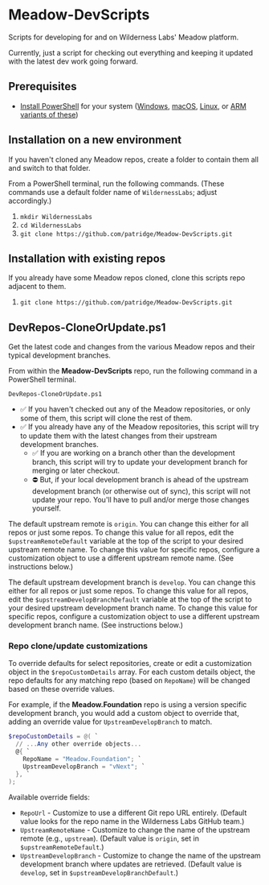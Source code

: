# Meadow-DevScripts

Scripts for developing for and on Wilderness Labs' Meadow platform.

Currently, just a script for checking out everything and keeping it updated with the latest dev work going forward.

## Prerequisites

* [Install PowerShell](https://docs.microsoft.com/en-us/powershell/scripting/install/installing-powershell?view=powershell-7.2) for your system ([Windows](https://docs.microsoft.com/en-us/powershell/scripting/install/installing-powershell-on-windows?view=powershell-7.2), [macOS](https://docs.microsoft.com/en-us/powershell/scripting/install/installing-powershell-on-macos?view=powershell-7.2), [Linux](https://docs.microsoft.com/en-us/powershell/scripting/install/installing-powershell-on-linux?view=powershell-7.2), or [ARM variants of these](https://docs.microsoft.com/en-us/powershell/scripting/install/powershell-on-arm?view=powershell-7.2))

## Installation on a new environment

If you haven't cloned any Meadow repos, create a folder to contain them all and switch to that folder.

From a PowerShell terminal, run the following commands. (These commands use a default folder name of `WildernessLabs`; adjust accordingly.)

1. `mkdir WildernessLabs`
1. `cd WildernessLabs`
1. `git clone https://github.com/patridge/Meadow-DevScripts.git`

## Installation with existing repos

If you already have some Meadow repos cloned, clone this scripts repo adjacent to them.

1. `git clone https://github.com/patridge/Meadow-DevScripts.git`

## DevRepos-CloneOrUpdate.ps1

Get the latest code and changes from the various Meadow repos and their typical development branches.

From within the **Meadow-DevScripts** repo, run the following command in a PowerShell terminal.

`DevRepos-CloneOrUpdate.ps1`

* ✅ If you haven't checked out any of the Meadow repositories, or only some of them, this script will clone the rest of them.
* ✅ If you already have any of the Meadow repositories, this script will try to update them with the latest changes from their upstream development branches.
  * ✅ If you are working on a branch other than the development branch, this script will try to update your development branch for merging or later checkout.
  * ⛔ But, if your local development branch is ahead of the upstream development branch (or otherwise out of sync), this script will not update your repo. You'll have to pull and/or merge those changes yourself.

The default upstream remote is `origin`. You can change this either for all repos or just some repos. To change this value for all repos, edit the `$upstreamRemoteDefault` variable at the top of the script to your desired upstream remote name. To change this value for specific repos, configure a customization object to use a different upstream remote name. (See instructions below.)

The default upstream development branch is `develop`. You can change this either for all repos or just some repos. To change this value for all repos, edit the `$upstreamDevelopBranchDefault` variable at the top of the script to your desired upstream development branch name. To change this value for specific repos, configure a customization object to use a different upstream development branch name. (See instructions below.)

### Repo clone/update customizations

To override defaults for select repositories, create or edit a customization object in the `$repoCustomDetails` array. For each custom details object, the repo defaults for any matching repo (based on `RepoName`) will be changed based on these override values.

For example, if the **Meadow.Foundation** repo is using a version specific development branch, you would add a custom object to override that, adding an override value for `UpstreamDevelopBranch` to match.

```powershell
$repoCustomDetails = @( `
  // ...Any other override objects...
  @{ `
    RepoName = "Meadow.Foundation"; `
    UpstreamDevelopBranch = "vNext"; `
  }, `
);
```

Available override fields:

* `RepoUrl` - Customize to use a different Git repo URL entirely. (Default value looks for the repo name in the Wilderness Labs GitHub team.)
* `UpstreamRemoteName` - Customize to change the name of the upstream remote (e.g., `upstream`). (Default value is `origin`, set in `$upstreamRemoteDefault`.)
* `UpstreamDevelopBranch` - Customize to change the name of the upstream development branch where updates are retrieved. (Default value is `develop`, set in `$upstreamDevelopBranchDefault`.)
